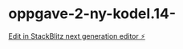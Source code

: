 # oppgave-2-ny-kodel.14-

[Edit in StackBlitz next generation editor ⚡️](https://stackblitz.com/~/github.com/Murka1456/oppgave-2-ny-kodel.14-)